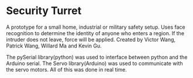 # Security Turret

A prototype for a small home, industrial or military safety setup. Uses face recognition to determine the identity of anyone who enters a region. If the intruder does not leave, force will be applied. Created by Victor Wang, Patrick Wang, Willard Ma and Kevin Gu.

The pySerial library(python) was used to interface between python and the Arduino serial. The Servo library(Arduino) was used to communicate with the servo motors. All of this was done in real time.
